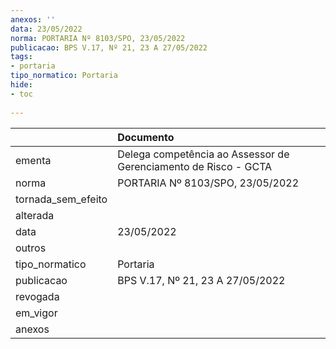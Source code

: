 ```yaml
---
anexos: ''
data: 23/05/2022
norma: PORTARIA Nº 8103/SPO, 23/05/2022
publicacao: BPS V.17, Nº 21, 23 A 27/05/2022
tags:
- portaria
tipo_normatico: Portaria
hide: 
- toc 
 
---
```


|                    | Documento                                                       |
|:-------------------|:----------------------------------------------------------------|
| ementa             | Delega competência ao Assessor de Gerenciamento de Risco - GCTA |
| norma              | PORTARIA Nº 8103/SPO, 23/05/2022                                |
| tornada_sem_efeito |                                                                 |
| alterada           |                                                                 |
| data               | 23/05/2022                                                      |
| outros             |                                                                 |
| tipo_normatico     | Portaria                                                        |
| publicacao         | BPS V.17, Nº 21, 23 A 27/05/2022                                |
| revogada           |                                                                 |
| em_vigor           |                                                                 |
| anexos             |                                                                 |